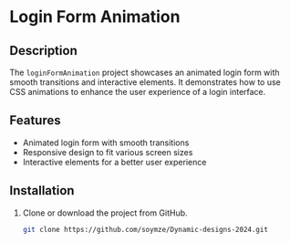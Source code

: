 # Login Form Animation

## Description
The `loginFormAnimation` project showcases an animated login form with smooth transitions and interactive elements. It demonstrates how to use CSS animations to enhance the user experience of a login interface.

## Features
- Animated login form with smooth transitions
- Responsive design to fit various screen sizes
- Interactive elements for a better user experience

## Installation
1. Clone or download the project from GitHub.
   ```bash
   git clone https://github.com/soymze/Dynamic-designs-2024.git
